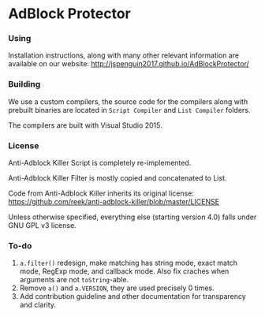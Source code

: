 # AdBlock Protector

### Using

Installation instructions, along with many other relevant information are available on our website: http://jspenguin2017.github.io/AdBlockProtector/

### Building

We use a custom compilers, the source code for the compilers along with prebuilt binaries are located in `Script Compiler` and `List Compiler` folders. 

The compilers are built with Visual Studio 2015. 

### License

Anti-Adblock Killer Script is completely re-implemented. 

Anti-Adblock Killer Filter is mostly copied and concatenated to List. 

Code from Anti-Adblock Killer inherits its original license: https://github.com/reek/anti-adblock-killer/blob/master/LICENSE

Unless otherwise specified, everything else (starting version 4.0) falls under GNU GPL v3 license. 

### To-do

1. `a.filter()` redesign, make matching has string mode, exact match mode, RegExp mode, and callback mode. Also fix craches when arguments are not `toString`-able. 
2. Remove `a()` and `a.VERSION`, they are used precisely 0 times. 
3. Add contribution guideline and other documentation for transparency and clarity. 
